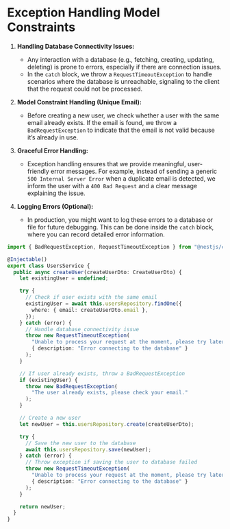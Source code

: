 # Exception Handling Model Constraints

1. **Handling Database Connectivity Issues:**

   - Any interaction with a database (e.g., fetching, creating, updating, deleting) is prone to errors, especially if there are connection issues.
   - In the `catch` block, we throw a `RequestTimeoutException` to handle scenarios where the database is unreachable, signaling to the client that the request could not be processed.

2. **Model Constraint Handling (Unique Email):**

   - Before creating a new user, we check whether a user with the same email already exists. If the email is found, we throw a `BadRequestException` to indicate that the email is not valid because it’s already in use.

3. **Graceful Error Handling:**

   - Exception handling ensures that we provide meaningful, user-friendly error messages. For example, instead of sending a generic `500 Internal Server Error` when a duplicate email is detected, we inform the user with a `400 Bad Request` and a clear message explaining the issue.

4. **Logging Errors (Optional):**

   - In production, you might want to log these errors to a database or file for future debugging. This can be done inside the `catch` block, where you can record detailed error information.

```ts
import { BadRequestException, RequestTimeoutException } from "@nestjs/common";

@Injectable()
export class UsersService {
  public async createUser(createUserDto: CreateUserDto) {
    let existingUser = undefined;

    try {
      // Check if user exists with the same email
      existingUser = await this.usersRepository.findOne({
        where: { email: createUserDto.email },
      });
    } catch (error) {
      // Handle database connectivity issue
      throw new RequestTimeoutException(
        "Unable to process your request at the moment, please try later",
        { description: "Error connecting to the database" }
      );
    }

    // If user already exists, throw a BadRequestException
    if (existingUser) {
      throw new BadRequestException(
        "The user already exists, please check your email."
      );
    }

    // Create a new user
    let newUser = this.usersRepository.create(createUserDto);

    try {
      // Save the new user to the database
      await this.usersRepository.save(newUser);
    } catch (error) {
      // Throw exception if saving the user to database failed
      throw new RequestTimeoutException(
        "Unable to process your request at the moment, please try later",
        { description: "Error connecting to the database" }
      );
    }

    return newUser;
  }
}
```
